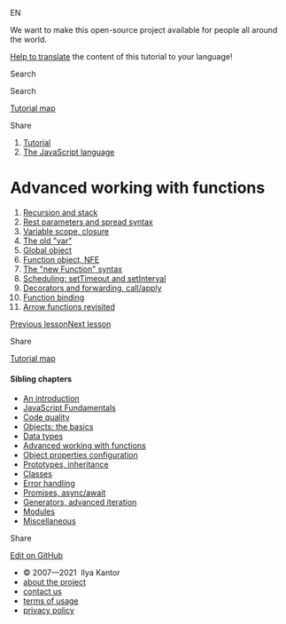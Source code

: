 EN


<!-- -->


We want to make this open-source project available for people all around the world.

[Help to translate](https://javascript.info/translate) the content of this tutorial to your language!



Search

Search

<a href="/tutorial/map" class="map"><span class="map__text">Tutorial map</span></a>

<span class="share-icons__title">Share</span><a href="https://twitter.com/share?url=https%3A%2F%2Fjavascript.info%2Fadvanced-functions" class="share share_tw"></a><a href="https://www.facebook.com/sharer/sharer.php?s=100&amp;p%5Burl%5D=https%3A%2F%2Fjavascript.info%2Fadvanced-functions" class="share share_fb"></a>


1.  <a href="/" class="breadcrumbs__link"><span class="breadcrumbs__hidden-text">Tutorial</span></a>
2.  <span id="breadcrumb-1"><a href="/js" class="breadcrumbs__link"><span>The JavaScript language</span></a></span>

# Advanced working with functions

1.  <a href="/recursion" class="lessons-list__link">Recursion and stack</a>
2.  <a href="/rest-parameters-spread" class="lessons-list__link">Rest parameters and spread syntax</a>
3.  <a href="/closure" class="lessons-list__link">Variable scope, closure</a>
4.  <a href="/var" class="lessons-list__link">The old "var"</a>
5.  <a href="/global-object" class="lessons-list__link">Global object</a>
6.  <a href="/function-object" class="lessons-list__link">Function object, NFE</a>
7.  <a href="/new-function" class="lessons-list__link">The "new Function" syntax</a>
8.  <a href="/settimeout-setinterval" class="lessons-list__link">Scheduling: setTimeout and setInterval</a>
9.  <a href="/call-apply-decorators" class="lessons-list__link">Decorators and forwarding, call/apply</a>
10. <a href="/bind" class="lessons-list__link">Function binding</a>
11. <a href="/arrow-functions" class="lessons-list__link">Arrow functions revisited</a>

<a href="/json" class="page__nav page__nav_prev"><span class="page__nav-text"><span class="page__nav-text-shortcut"></span></span><span class="page__nav-text-alternate">Previous lesson</span></a><a href="/recursion" class="page__nav page__nav_next"><span class="page__nav-text"><span class="page__nav-text-shortcut"></span></span><span class="page__nav-text-alternate">Next lesson</span></a>

<span class="share-icons__title">Share</span><a href="https://twitter.com/share?url=https%3A%2F%2Fjavascript.info%2Fadvanced-functions" class="share share_tw"></a><a href="https://www.facebook.com/sharer/sharer.php?s=100&amp;p%5Burl%5D=https%3A%2F%2Fjavascript.info%2Fadvanced-functions" class="share share_fb"></a>

<a href="/tutorial/map" class="map"><span class="map__text">Tutorial map</span></a>

<a href="/tutorial/map" class="map"></a>

#### Sibling chapters

-   <a href="/getting-started" class="sidebar__link">An introduction</a>
-   <a href="/first-steps" class="sidebar__link">JavaScript Fundamentals</a>
-   <a href="/code-quality" class="sidebar__link">Code quality</a>
-   <a href="/object-basics" class="sidebar__link">Objects: the basics</a>
-   <a href="/data-types" class="sidebar__link">Data types</a>
-   <a href="/advanced-functions" class="sidebar__link">Advanced working with functions</a>
-   <a href="/object-properties" class="sidebar__link">Object properties configuration</a>
-   <a href="/prototypes" class="sidebar__link">Prototypes, inheritance</a>
-   <a href="/classes" class="sidebar__link">Classes</a>
-   <a href="/error-handling" class="sidebar__link">Error handling</a>
-   <a href="/async" class="sidebar__link">Promises, async/await</a>
-   <a href="/generators-iterators" class="sidebar__link">Generators, advanced iteration</a>
-   <a href="/modules" class="sidebar__link">Modules</a>
-   <a href="/js-misc" class="sidebar__link">Miscellaneous</a>

Share

<a href="https://twitter.com/share?url=https%3A%2F%2Fjavascript.info%2Fadvanced-functions" class="share share_tw sidebar__share"></a><a href="https://www.facebook.com/sharer/sharer.php?s=100&amp;p%5Burl%5D=https%3A%2F%2Fjavascript.info%2Fadvanced-functions" class="share share_fb sidebar__share"></a>

<a href="https://github.com/javascript-tutorial/en.javascript.info/blob/master/1-js/06-advanced-functions" class="sidebar__link">Edit on GitHub</a>

-   © 2007—2021  Ilya Kantor
-   <a href="/about" class="page-footer__link">about the project</a>
-   <a href="/about#contact-us" class="page-footer__link">contact us</a>
-   <a href="/terms" class="page-footer__link">terms of usage</a>
-   <a href="/privacy" class="page-footer__link">privacy policy</a>
